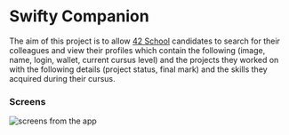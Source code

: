 # Swifty Companion

The aim of this project is to allow [42 School](https://42.fr/) candidates to search for their colleagues and view their profiles which contain the following (image, name, login, wallet, current cursus level) and the projects they worked on with the following details (project status, final mark) and the skills they acquired during their cursus.

### Screens

![screens from the app](https://i.ibb.co/Pz5D765/Screens.png")
